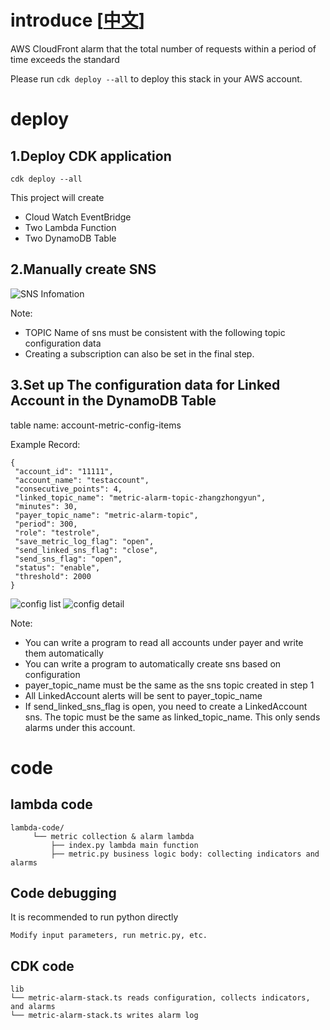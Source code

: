 # introduce [[中文](README_cn.md)]

AWS CloudFront alarm that the total number of requests within a period of time exceeds the standard

Please run `cdk deploy --all` to deploy this stack in your AWS account.

# deploy

## 1.Deploy CDK application

```
cdk deploy --all
```

This project will create

* Cloud Watch EventBridge
* Two Lambda Function
* Two DynamoDB Table

## 2.Manually create SNS

![SNS Infomation](docs/images/sns_detail.png)

Note:

- TOPIC Name of sns must be consistent with the following topic configuration data
- Creating a subscription can also be set in the final step.

## 3.Set up The configuration data for Linked Account in the DynamoDB Table

table name: account-metric-config-items

Example Record:

```
{
 "account_id": "11111",
 "account_name": "testaccount",
 "consecutive_points": 4,
 "linked_topic_name": "metric-alarm-topic-zhangzhongyun",
 "minutes": 30,
 "payer_topic_name": "metric-alarm-topic",
 "period": 300,
 "role": "testrole",
 "save_metric_log_flag": "open",
 "send_linked_sns_flag": "close",
 "send_sns_flag": "open",
 "status": "enable",
 "threshold": 2000
}
```

![config list](docs/images/config_list.png)
![config detail](docs/images/config_detail.png)

Note:

- You can write a program to read all accounts under payer and write them automatically
- You can write a program to automatically create sns based on configuration
- payer_topic_name must be the same as the sns topic created in step 1
- All LinkedAccount alerts will be sent to payer_topic_name
- If send_linked_sns_flag is open, you need to create a LinkedAccount sns. The topic must be the same as linked_topic_name. This only sends alarms under this account.

# code

## lambda code

```
lambda-code/
     └── metric collection & alarm lambda
         ├── index.py lambda main function
         ├── metric.py business logic body: collecting indicators and alarms
```

## Code debugging

It is recommended to run python directly

```
Modify input parameters, run metric.py, etc.
```

## CDK code

```
lib
└── metric-alarm-stack.ts reads configuration, collects indicators, and alarms
└── metric-alarm-stack.ts writes alarm log
```
